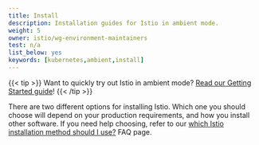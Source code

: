 ```yaml
---
title: Install
description: Installation guides for Istio in ambient mode.
weight: 5
owner: istio/wg-environment-maintainers
test: n/a
list_below: yes
keywords: [kubernetes,ambient,install]
---
```


{{< tip >}}
Want to quickly try out Istio in ambient mode? [Read our Getting Started guide](/pt-br/docs/ambient/getting-started/)!
{{< /tip >}}

There are two different options for installing Istio. Which one you should choose will depend on your production requirements, and how you install other software. If you need help choosing, refer to our
[which Istio installation method should I use?](/pt-br/about/faq/#install-method-selection) FAQ page.
